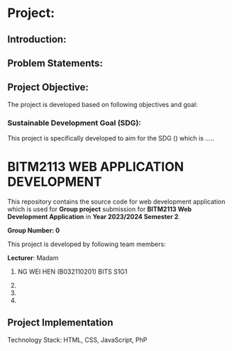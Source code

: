 # Project: 


## Introduction:



## Problem Statements:




## Project Objective:

The project is developed based on following objectives and goal:




### Sustainable Development Goal (SDG):

This project is specifically developed to aim for the SDG () which is .....



# BITM2113 WEB APPLICATION DEVELOPMENT

This repository contains the source code for web development application
which is used for **Group project** submission for **BITM2113 Web Development Application** in **Year 2023/2024 Semester 2**.

**Group Number: 0**

This project is developed by following team members:

**Lecturer**: Madam 

1. NG WEI HEN (B032110201) BITS S1G1

2. 

3. 

4. 



## Project Implementation

Technology Stack: HTML, CSS, JavaScript, PhP






